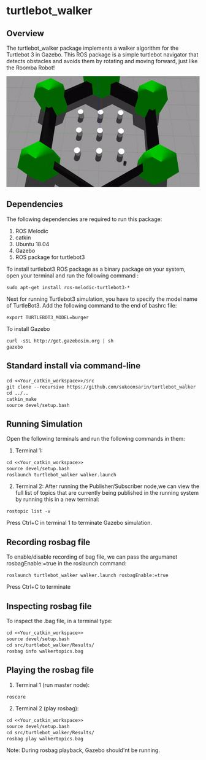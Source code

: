# turtlebot_walker

## Overview

The turtlebot_walker package implements a walker algorithm for the Turtlebot 3 in Gazebo. This ROS package is a simple turtlebot navigator that detects obstacles and avoids them by rotating and moving forward, just like the Roomba Robot!
<p align="center">
 <img src="https://github.com/sukoonsarin/turtlebot_walker/blob/Week12_HW/Results/Simulation.gif">
</p>

## Dependencies

The following dependencies are required to run this package:

1. ROS Melodic
2. catkin 
3. Ubuntu 18.04 
4. Gazebo
5. ROS package for turtlebot3

To install turtlebot3 ROS package as a binary package on your system, open your terminal and run the following command :
```
sudo apt-get install ros-melodic-turtlebot3-*
```
Next for running Turtlebot3 simulation, you have to specify the model name of TurtleBot3.
Add the following command to the end of bashrc file:
```
export TURTLEBOT3_MODEL=burger
```
To install Gazebo
```
curl -sSL http://get.gazebosim.org | sh
gazebo
```

## Standard install via command-line
```
cd <<Your_catkin_workspace>>/src
git clone --recursive https://github.com/sukoonsarin/turtlebot_walker
cd ../..
catkin_make
source devel/setup.bash
```
## Running Simulation
Open the following terminals and run the following commands in them:

1. Terminal 1:
```
cd <<Your_catkin_workspace>>
source devel/setup.bash
roslaunch turtlebot_walker walker.launch 
```

2. Terminal 2:
After running the Publisher/Subscriber node,we can view the full list of topics that are currently being published in the running system by running this in a new terminal:
```
rostopic list -v
```
Press Ctrl+C in terminal 1 to terminate Gazebo simulation.

## Recording rosbag file
To enable/disable recording of bag file, we can pass the argumanet rosbagEnable:=true in the roslaunch command:
```
roslaunch turtlebot_walker walker.launch rosbagEnable:=true
```
Press Ctrl+C to terminate

## Inspecting rosbag file
To inspect the .bag file, in a terminal type:
```
cd <<Your_catkin_workspace>>
source devel/setup.bash
cd src/turtlebot_walker/Results/
rosbag info walkertopics.bag
```

## Playing the rosbag file
1. Terminal 1 (run master node):
```
roscore
```

2. Terminal 2 (play rosbag):
```
cd <<Your_catkin_workspace>>
source devel/setup.bash
cd src/turtlebot_walker/Results/
rosbag play walkertopics.bag
```
Note: During rosbag playback, Gazebo should'nt be running.